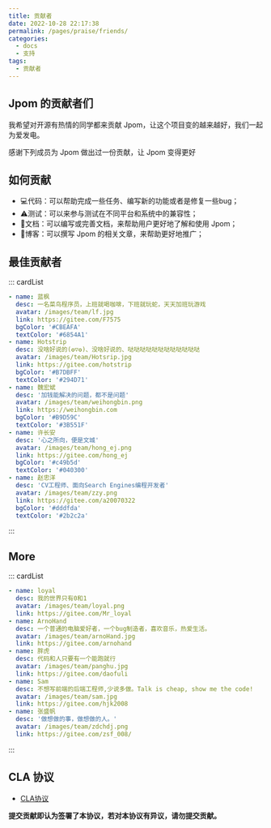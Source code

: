 ```yaml
---
title: 贡献者
date: 2022-10-28 22:17:38
permalink: /pages/praise/friends/
categories:
  - docs
  - 支持
tags:
  - 贡献者
---
```


## Jpom 的贡献者们

我希望对开源有热情的同学都来贡献 Jpom，让这个项目变的越来越好，我们一起为爱发电。

感谢下列成员为 Jpom 做出过一份贡献，让 Jpom 变得更好


## 如何贡献

- 💻代码：可以帮助完成一些任务、编写新的功能或者是修复一些bug；
- ⚠️测试：可以来参与测试在不同平台和系统中的兼容性；
- 📖文档：可以编写或完善文档，来帮助用户更好地了解和使用 Jpom；
- 📝博客：可以撰写 Jpom 的相关文章，来帮助更好地推广；

## 最佳贡献者

::: cardList
```yaml
- name: 蓝枫
  desc: 一名菜鸟程序员，上班就喝咖啡，下班就玩蛇，天天加班玩游戏
  avatar: /images/team/lf.jpg
  link: https://gitee.com/F7575
  bgColor: '#CBEAFA' 
  textColor: '#6854A1'
- name: Hotstrip
  desc: 没啥好说的(✪▽✪)、没啥好说的、哒哒哒哒哒哒哒哒哒哒哒哒
  avatar: /images/team/Hotsrip.jpg
  link: https://gitee.com/hotstrip
  bgColor: '#B7DBFF'
  textColor: '#294D71'
- name: 魏宏斌
  desc: '加钱能解决的问题，都不是问题'
  avatar: /images/team/weihongbin.png
  link: https://weihongbin.com
  bgColor: '#B9D59C'
  textColor: '#3B551F'
- name: 许长安
  desc: '心之所向，便是文城'
  avatar: /images/team/hong_ej.png
  link: https://gitee.com/hong_ej
  bgColor: '#c49b5d'
  textColor: '#040300'
- name: 赵忠洋
  desc: 'CV工程师、面向Search Engines编程开发者'
  avatar: /images/team/zzy.png
  link: https://gitee.com/a20070322
  bgColor: '#dddfda'
  textColor: '#2b2c2a'
```
:::

## More

::: cardList
```yaml
- name: loyal
  desc: 我的世界只有0和1
  avatar: /images/team/loyal.png
  link: https://gitee.com/Mr_loyal
- name: ArnoHand
  desc: 一个普通的电脑爱好者，一个bug制造者，喜欢音乐，热爱生活。
  avatar: /images/team/arnoHand.jpg
  link: https://gitee.com/arnohand
- name: 胖虎
  desc: 代码和人只要有一个能跑就行
  avatar: /images/team/panghu.jpg
  link: https://gitee.com/daofuli
- name: Sam
  desc: 不想写前端的后端工程师,少说多做。Talk is cheap, show me the code!
  avatar: /images/team/sam.jpg
  link: https://gitee.com/hjk2008
- name: 张盛帆
  desc: '做想做的事，做想做的人。'
  avatar: /images/team/zdchdj.png
  link: https://gitee.com/zsf_008/
```
:::

## CLA 协议

- [CLA协议](https://gitee.com/dromara/Jpom/blob/master/CLA.md)

**提交贡献即认为签署了本协议，若对本协议有异议，请勿提交贡献。**